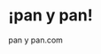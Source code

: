 <!DOCTYPE html>
<html>
  <head>
    <title>pan y pan.com</title>
    <meta charset="UTF-8" />
    <link rel="stylesheet" href="styles.css" />
  </head>
  <body>
    <h1>¡pan y pan!</h1>
    <p>pan y pan.com</p>
    <script src="script.js"></script>
  </body>
</html>
